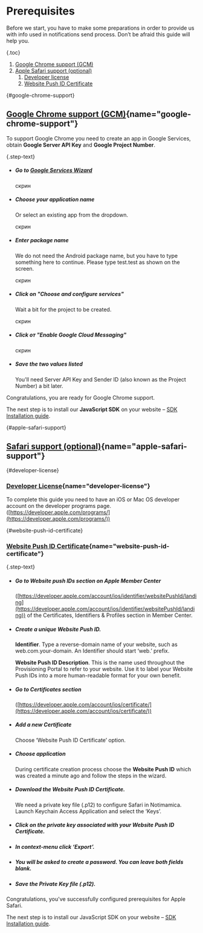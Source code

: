 # Prerequisites

Before we start, you have to make some preparations in order to provide us with info used in notifications send process. Don’t be afraid this guide will help you.

{.toc}
1. [Google Chrome support (GCM)](#google-chrome-support)
1. [Apple Safari support (optional)](#apple-safari-support)
    1. [Developer license](#developer-license)
    1. [Website Push ID Certificate](#website-push-id-certificate)

{#google-chrome-support}
## [Google Chrome support (GCM)](#google-chrome-support){name="google-chrome-support"}

To support Google Chrome you need to create an app in Google Services, obtain **Google Server API Key** and **Google Project Number**.

{.step-text}
* ##### Go to [Google Services Wizard](https://developers.google.com/mobile/add?platform=android&cntapi=gcm)

  скрин

* ##### Choose your application name

  Or select an existing app from the dropdown.

  скрин

* ##### Enter package name

  We do not need the Android package name, but you have to type something here to continue. Please type test.test as shown on the screen.

  скрин

* ##### Click on "Choose and configure services"

  Wait a bit for the project to be created.

  скрин

* ##### Click от "Enable Google Cloud Messaging"

  скрин

* ##### Save the two values listed

  You'll need Server API Key and Sender ID (also known as the Project Number) a bit later.

Congratulations, you are ready for Google Chrome support.

The next step is to install our **JavaScript SDK** on your website – [SDK Installation guide](/docs/installation).

{#apple-safari-support}
## [Safari support (optional)](#apple-safari-support){name="apple-safari-support"}

{#developer-license}
### [Developer License](#developer-license){name="developer-license"}

To complete this guide you need to have an iOS or Mac OS developer account on the developer programs page. ([https://developer.apple.com/programs/](https://developer.apple.com/programs/))

{#website-push-id-certificate}
### [Website Рush ID Сertificate](#website-push-id-certificate){name="website-push-id-certificate"}

{.step-text}
* ##### Go to Website push IDs section on Apple Member Center
  ([https://developer.apple.com/account/ios/identifier/websitePushId/landing](https://developer.apple.com/account/ios/identifier/websitePushId/landing)) of the Certificates, Identifiers & Profiles section in Member Center.

* ##### Create a unique Website Push ID.

  **Identifier**. Type a reverse-domain name of your website, such as web.com.your-domain. An Identifier should start ‘web.’ prefix.

  **Website Push ID Description**. This is the name used throughout the Provisioning Portal to refer to your website. Use it to label your Website Push IDs into a more human-readable format for your own benefit.

* ##### Go to Certificates section

  ([https://developer.apple.com/account/ios/certificate/](https://developer.apple.com/account/ios/certificate/))

* ##### Add a new Certificate

  Choose ‘Website Push ID Certificate’ option.

* ##### Choose application

  During certificate creation process choose the **Website Push ID** which was created a minute ago and follow the steps in the wizard.

* ##### Download the Website Рush ID Сertificate.

  We need a private key file (.p12) to configure Safari in Notimamica. Launch Keychain Access Application and select the ‘Keys’.

* ##### Click on the private key associated with your Website Push ID Certificate.

* ##### In context-menu click ‘Export’.

* ##### You will be asked to create a password. You can leave both fields blank.

* ##### Save the Private Key file (.p12).

Congratulations, you've successfully configured prerequisites for Apple Safari.

The next step is to install our JavaScript SDK on your website – [SDK Installation guide](/docs/installation).
